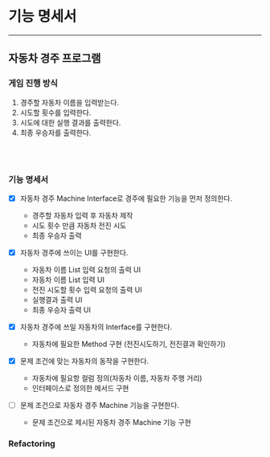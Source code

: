 # 기능 명세서

---

## 자동차 경주 프로그램

### 게임 진행 방식

1. 경주할 자동차 이름을 입력받는다.
2. 시도할 횟수를 입력한다.
3. 시도에 대한 실행 결과를 출력한다.
4. 최종 우승자를 출력한다.

<br>
<br>


### 기능 명세서

- [x] 자동차 경주 Machine Interface로 경주에 필요한 기능을 먼저 정의한다.
  * 경주할 자동차 입력 후 자동차 제작
  * 시도 횟수 만큼 자동차 전진 시도
  * 최종 우승자 출력


- [x] 자동차 경주에 쓰이는 UI를 구현한다.
  * 자동차 이름 List 입력 요청의 출력 UI
  * 자동차 이름 List 입력 UI
  * 전진 시도할 횟수 입력 요청의 출력 UI
  * 실행결과 출력 UI
  * 최종 우승자 출력 UI


- [x] 자동차 경주에 쓰일 자동차의 Interface를 구현한다.
  * 자동차에 필요한 Method 구현 (전진시도하기, 전진결과 확인하기)


- [x] 문제 조건에 맞는 자동차의 동작을 구현한다.
  * 자동차에 필요항 컬럼 정의(자동차 이름, 자동차 주행 거리)
  * 인터페이스로 정의한 메서드 구현


- [ ] 문제 조건으로 자동차 경주 Machine 기능을 구현한다.
  * 문제 조건으로 제시된 자동차 경주 Machine 기능 구현


### Refactoring

